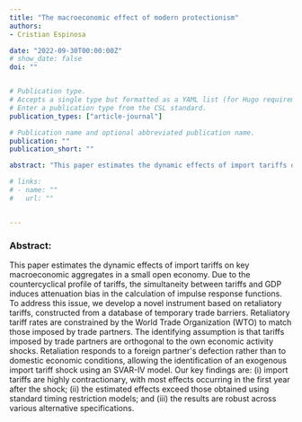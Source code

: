 ```yaml
---
title: "The macroeconomic effect of modern protectionism"
authors:
- Cristian Espinosa

date: "2022-09-30T00:00:00Z"
# show_date: false
doi: ""


# Publication type.
# Accepts a single type but formatted as a YAML list (for Hugo requirements).
# Enter a publication type from the CSL standard.
publication_types: ["article-journal"]

# Publication name and optional abbreviated publication name.
publication: ""
publication_short: ""

abstract: "This paper estimates the dynamic effects of import tariffs on key macroeconomic aggregates in a small open economy. Due to the countercyclical profile of tariffs, the simultaneity between tariffs and GDP induces attenuation bias in the calculation of impulse response functions. To address this issue, we develop a novel instrument based on retaliatory tariffs, constructed from a database of temporary trade barriers. Retaliatory tariff rates are constrained by the World Trade Organization (WTO) to match those imposed by trade partners. The identifying assumption is that tariffs imposed by trade partners are orthogonal to the own economic activity shocks. Retaliation responds to a foreign partner's defection rather than to domestic economic conditions, allowing the identification of an exogenous import tariff shock using an SVAR-IV model. Our key findings are: (i) import tariffs are highly contractionary, with most effects occurring in the first year after the shock; (ii) the estimated effects exceed those obtained using standard timing restriction models; and (iii) the results are robust across various alternative specifications."

# links:
# - name: ""
#   url: ""


---
```

### Abstract:

This paper estimates the dynamic effects of import tariffs on key macroeconomic aggregates in a small open economy. Due to the countercyclical profile of tariffs, the simultaneity between tariffs and GDP induces attenuation bias in the calculation of impulse response functions. To address this issue, we develop a novel instrument based on retaliatory tariffs, constructed from a database of temporary trade barriers. Retaliatory tariff rates are constrained by the World Trade Organization (WTO) to match those imposed by trade partners. The identifying assumption is that tariffs imposed by trade partners are orthogonal to the own economic activity shocks. Retaliation responds to a foreign partner's defection rather than to domestic economic conditions, allowing the identification of an exogenous import tariff shock using an SVAR-IV model. Our key findings are: (i) import tariffs are highly contractionary, with most effects occurring in the first year after the shock; (ii) the estimated effects exceed those obtained using standard timing restriction models; and (iii) the results are robust across various alternative specifications.

&NewLine;
&NewLine;
&NewLine;


